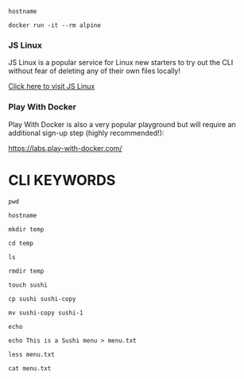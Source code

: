 ```
hostname
```

```
docker run -it --rm alpine
```


### JS Linux

JS Linux is a popular service for Linux new starters to try out the CLI without fear of deleting any of their own files locally!

[Click here to visit JS Linux](https://bellard.org/jslinux/vm.html?url=alpine-x86.cfg&mem=192)

### Play With Docker

Play With Docker is also a very popular playground but will require an additional sign-up step (highly recommended!):

https://labs.play-with-docker.com/

# CLI KEYWORDS

```
pwd
```


```
hostname
```


```
mkdir temp
```


```
cd temp
```


```
ls
```


```
rmdir temp
```


```
touch sushi
```


```
cp sushi sushi-copy
```

```
mv sushi-copy sushi-1
```


```
echo
```


```
echo This is a Sushi menu > menu.txt
```


```
less menu.txt
```

```
cat menu.txt
```


```

```


```

```


```

```